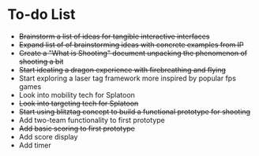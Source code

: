 # To-do List

- ~~Brainstorm a list of ideas for tangible interactive interfaces~~
- ~~Expand list of of brainstorming ideas with concrete examples from IP~~
- ~~Create a "What is Shooting" document unpacking the phenomenon of shooting a bit~~
- ~~Start ideating a dragon experience with firebreathing and flying~~
- Start exploring a laser tag framework more inspired by popular fps games
- Look into mobility tech for Splatoon
- ~~Look into targeting tech for Splatoon~~
- ~~Start using blitztag concept to build a functional prototype for shooting~~
- Add two-team functionality to first prototype
- ~~Add basic scoring to first prototype~~
- Add score display
- Add timer
